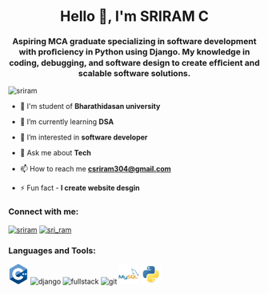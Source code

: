<h1 align="center">Hello 👋, I'm SRIRAM C</h1>
<h3 align="center"> Aspiring MCA graduate specializing in software development with proﬁciency in Python using Django. My knowledge in coding, debugging, and software design to create efﬁcient and scalable software solutions.</h3>

<p align="left"> <img src="https://komarev.com/ghpvc/?username=praveenkumar-jr&label=Profile%20views&color=0e75b6&style=flat" alt="sriram" /> </p>

- 🔭 I'm student of **Bharathidasan university**

- 🌱 I’m currently learning **DSA**

- 🤝 I’m interested in **software developer**

- 💬 Ask me about **Tech**

- 📫 How to reach me **csriram304@gmail.com**

- ⚡ Fun fact - **I create website desgin**

<h3 align="left">Connect with me:</h3>
<p align="left">
<a href="https://www.linkedin.com/in/sri-ram-4a6198285?utm_source=share&utm_campaign=share_via&utm_content=profile&utm_medium=android_app" target="blank">
  <img align="center" src="https://raw.githubusercontent.com/rahuldkjain/github-profile-readme-generator/master/src/images/icons/Social/linked-in-alt.svg" alt="sriram" height="40" width="40" /></a>
<a href="https://www.instagram.com/__mr._sri/profilecard/?igsh=MTJlN2Mzcm9hOG9hNg==" target="blank">
  <img align="center" src="https://raw.githubusercontent.com/rahuldkjain/github-profile-readme-generator/master/src/images/icons/Social/instagram.svg" alt="sri_ram" height="40" width="40" /></a>
</p>

<h3 align="left">Languages and Tools:</h3>
<p align="left"> <img src="https://raw.githubusercontent.com/devicons/devicon/master/icons/cplusplus/cplusplus-original.svg" alt="cplusplus" width="40" height="40"/>
  <img src="https://cdn.worldvectorlogo.com/logos/django.svg" alt="django" width="40" height="40"/>
  <img src="https://encrypted-tbn0.gstatic.com/images?q=tbn:ANd9GcQdPurP_EEB1nUzbxtn9W-a3rSLBk5tKY2zEw&s" alt="fullstack" width="40" height="40"/>
  <img src="https://www.vectorlogo.zone/logos/git-scm/git-scm-icon.svg" alt="git" width="40" height="40"/> 
  <img src="https://raw.githubusercontent.com/devicons/devicon/master/icons/mysql/mysql-original-wordmark.svg" alt="mysql" width="40" height="40"/>
  <img src="https://raw.githubusercontent.com/devicons/devicon/master/icons/python/python-original.svg" alt="python" width="40" height="40"/> </p>
